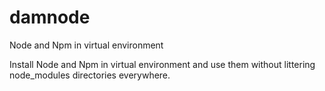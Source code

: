 # damnode

Node and Npm in virtual environment

Install Node and Npm in virtual environment and use them without littering node_modules directories everywhere.
